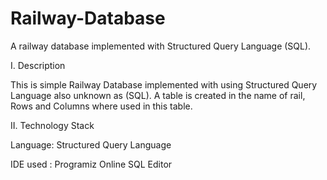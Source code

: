 # Railway-Database
A railway database implemented with Structured Query Language (SQL).


I. Description

This is simple Railway Database implemented with using Structured Query Language also unknown as (SQL). A table is created in the name of rail, Rows and Columns
where used in this table. 


II. Technology Stack

Language: Structured Query Language

IDE used : Programiz Online SQL Editor
